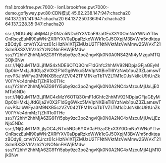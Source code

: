 fra1.brookfree.pw:7000:-
lon1.brookfree.pw:7000:-
demo.goflyway.pw:80:CDN模式
45.62.238.147:947:chacha20
64.137.251.141:947:chacha20
64.137.250.136:947:chacha20
64.137.228.35:947:chacha20
 
ssr://NDUuNjIuMjM4LjE0Nzo5NDc6YXV0aF9zaGExX3Y0OmNoYWNoYTIwOnRsczEuMl90aWNrZXRfYXV0aDpaRzkxWWk1cGJ5OXpjM3BvWm5ndktqazBOdy8_cmVtYXJrcz01cHlzNVlXTjZMUzU2TFNtNVktMzVwMmw2SWVxT21SdmRXSXVhVzh2YzNONmFHWjRMdw
ss://Y2hhY2hhMjA6ZG91Yi5pby9zc3poZngvKjk0N0A0NS42Mi4yMzguMTQ3Ojk0Nw
ssr://NjQuMTM3LjI1MS4xNDE6OTQ3OmF1dGhfc2hhMV92NDpjaGFjaGEyMDp0bHMxLjJfdGlja2V0X2F1dGg6Wkc5MVlpNXBieTl6YzNwb1puZ3ZLamswTncvP3JlbWFya3M9NXB5czVZV042TFM1NkxTbTVZLTM1cDJsNkllcU9tUnZkV0l1YVc4dmMzTjZhR1o0THc
ss://Y2hhY2hhMjA6ZG91Yi5pby9zc3poZngvKjk0N0A2NC4xMzcuMjUxLjE0MTo5NDc
ssr://NjQuMTM3LjI1MC4xMzY6OTQ3OmF1dGhfc2hhMV92NDpjaGFjaGEyMDp0bHMxLjJfdGlja2V0X2F1dGg6Wkc5MVlpNXBieTl6YzNwb1puZ3ZLamswTncvP3JlbWFya3M9NXB5czVZV042TFM1NkxTbTVZLTM1cDJsNkllcU9tUnZkV0l1YVc4dmMzTjZhR1o0THc
ss://Y2hhY2hhMjA6ZG91Yi5pby9zc3poZngvKjk0N0A2NC4xMzcuMjUwLjEzNjo5NDc
ssr://NjQuMTM3LjIyOC4zNTo5NDc6YXV0aF9zaGExX3Y0OmNoYWNoYTIwOnRsczEuMl90aWNrZXRfYXV0aDpaRzkxWWk1cGJ5OXpjM3BvWm5ndktqazBOdy8_cmVtYXJrcz01cHlzNVlXTjZMUzU2TFNtNVktMzVwMmw2SWVxT21SdmRXSXVhVzh2YzNONmFHWjRMdw
ss://Y2hhY2hhMjA6ZG91Yi5pby9zc3poZngvKjk0N0A2NC4xMzcuMjI4LjM1Ojk0Nw
 

